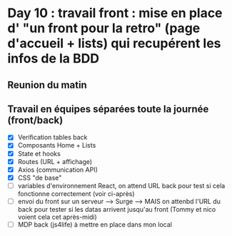 # Day 10 : travail front : mise en place d' "un front pour la retro" (page d'accueil + lists) qui recupérent les infos de la BDD

## Reunion du matin

## Travail en équipes séparées toute la journée (front/back)

- [x] Verification tables back
- [x] Composants Home + Lists
- [x] State et hooks
- [x] Routes (URL + affichage)
- [x] Axios (communication API)
- [x] CSS "de base"
- [ ] variables d'environnement React, on attend URL back pour test si cela fonctionne correctement (voir ci-après)
- [ ] envoi du front sur un serveur --> Surge --> MAIS on attenbd l'URL du back pour tester si les datas arrivent jusqu'au front (Tommy et nico voient cela cet après-midi)
- [ ] MDP back (js4life) à mettre en place dans mon local
